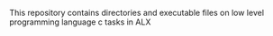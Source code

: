 This repository contains directories and executable files on low level programming language c tasks in ALX
